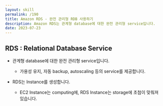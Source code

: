 ```yaml
---
layout: skill
permalink: /190
title: Amazon RDS - 완전 관리형 RDB 사용하기
description: Amazon RDS는 관계형 database에 대한 완전 관리형 service입니다.
date: 2023-07-23
---
```



## RDS : Relational Database Service

- 관계형 database에 대한 완전 관리형 service입니다.
    - 가용성 유지, 자동 backup, autoscaling 등의 service를 제공합니다.

- RDS는 Instance를 생성합니다.
    - EC2 Instance는 computing에, RDS Instance는 storage에 초첨이 맞춰져 있습니다.


